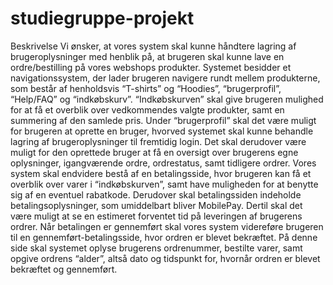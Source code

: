 # studiegruppe-projekt

Beskrivelse 
Vi ønsker, at vores system skal kunne håndtere lagring
af brugeroplysninger med henblik på, at brugeren skal kunne lave
en ordre/bestilling på vores webshops produkter.
Systemet besidder et navigationssystem, der lader brugeren navigere 
rundt mellem produkterne, som består af henholdsvis “T-shirts” og “Hoodies”,
“brugerprofil”, “Help/FAQ” og “indkøbskurv”. “Indkøbskurven” skal give 
brugeren mulighed for at få et overblik over vedkommendes valgte produkter,
samt en summering af den samlede pris. Under “brugerprofil”  skal det være
muligt for brugeren at oprette en bruger, hvorved systemet skal kunne behandle
lagring af brugeroplysninger til fremtidig login. Det skal derudover være muligt
for den oprettede bruger at få en oversigt over brugerens egne oplysninger,
igangværende ordre, ordrestatus, samt tidligere ordrer. Vores system skal 
endvidere bestå af en betalingsside, hvor brugeren kan få et overblik over 
varer i “indkøbskurven”, samt have muligheden for at benytte sig af en eventuel 
rabatkode. Derudover skal betalingssiden indeholde betalingsoplysninger, som 
umiddelbart bliver MobilePay. Dertil skal det være muligt at se en estimeret 
forventet tid på leveringen af brugerens ordrer. 
Når betalingen er gennemført skal vores system videreføre brugeren til en 
gennemført-betalingsside, hvor ordren er blevet bekræftet. På denne side skal 
systemet oplyse brugerens ordrenummer, bestilte varer, samt opgive ordrens “alder”, 
altså dato og tidspunkt for, hvornår ordren er blevet bekræftet og gennemført. 